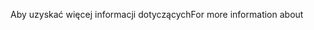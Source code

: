 <span data-ttu-id="688a2-101">Aby uzyskać więcej informacji dotyczących</span><span class="sxs-lookup"><span data-stu-id="688a2-101">For more information about</span></span>
